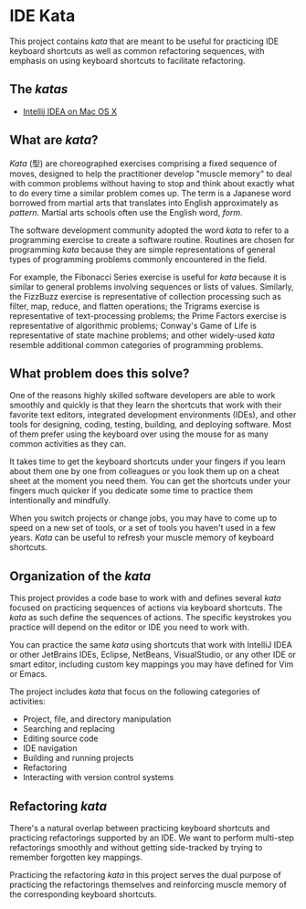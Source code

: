 # IDE Kata

This project contains _kata_ that are meant to be useful for practicing IDE keyboard shortcuts as well as common refactoring sequences, with emphasis on using keyboard shortcuts to facilitate refactoring.

## The _katas_

- [Intellij IDEA on Mac OS X](ij-osx.md)


## What are _kata_?

_Kata_ (型) are choreographed exercises comprising a fixed sequence of moves, designed to help the practitioner develop "muscle memory" to deal with common problems without having to stop and think about exactly what to do every time a similar problem comes up. The term is a Japanese word borrowed from martial arts that translates into English approximately as _pattern_. Martial arts schools often use the English word, _form_.

The software development community adopted the word _kata_ to refer to a programming exercise to create a software routine. Routines are chosen for programming _kata_ because they are simple representations of general types of programming problems commonly encountered in the field.

For example, the Fibonacci Series exercise is useful for _kata_ because it is similar to general problems involving sequences or lists of values. Similarly, the FizzBuzz exercise is representative of collection processing such as filter, map, reduce, and flatten operations; the Trigrams exercise is representative of text-processing problems; the Prime Factors exercise is representative of algorithmic problems; Conway's Game of Life is representative of state machine problems; and other widely-used _kata_ resemble additional common categories of programming problems.

## What problem does this solve?

One of the reasons highly skilled software developers are able to work smoothly and quickly is that they learn the shortcuts that work with their favorite text editors, integrated development environments (IDEs), and other tools for designing, coding, testing, building, and deploying software. Most of them prefer using the keyboard over using the mouse for as many common activities as they can.

It takes time to get the keyboard shortcuts under your fingers if you learn about them one by one from colleagues or you look them up on a cheat sheet at the moment you need them. You can get the shortcuts under your fingers much quicker if you dedicate some time to practice them intentionally and mindfully.

When you switch projects or change jobs, you may have to come up to speed on a new set of tools, or a set of tools you haven't used in a few years. _Kata_ can be useful to refresh your muscle memory of keyboard shortcuts.

## Organization of the _kata_

This project provides a code base to work with and defines several _kata_ focused on practicing sequences of actions via keyboard shortcuts. The _kata_ as such define the sequences of actions. The specific keystrokes you practice will depend on the editor or IDE you need to work with.

You can practice the same _kata_ using shortcuts that work with IntelliJ IDEA or other JetBrains IDEs, Eclipse, NetBeans, VisualStudio, or any other IDE or smart editor, including custom key mappings you may have defined for Vim or Emacs.

The project includes _kata_ that focus on the following categories of activities:

- Project, file, and directory manipulation
- Searching and replacing
- Editing source code
- IDE navigation
- Building and running projects
- Refactoring
- Interacting with version control systems

## Refactoring _kata_

There's a natural overlap between practicing keyboard shortcuts and practicing refactorings supported by an IDE. We want to perform multi-step refactorings smoothly and without getting side-tracked by trying to remember forgotten key mappings.

Practicing the refactoring _kata_ in this project serves the dual purpose of practicing the refactorings themselves and reinforcing muscle memory of the corresponding keyboard shortcuts.

